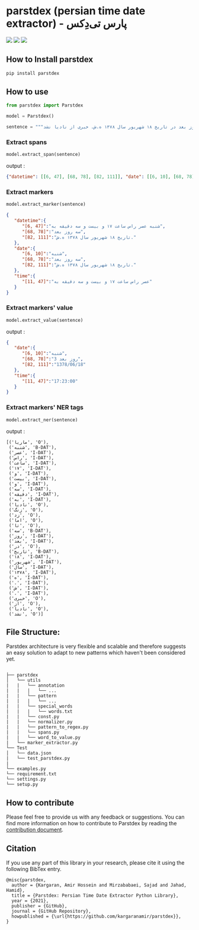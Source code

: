 # parstdex (persian time date extractor) - پارس تی‌دِکس

![](https://badgen.net/pypi/v/parstdex) ![](https://badgen.net/pypi/license/parstdex) ![](https://badgen.net/pypi/python/parstdex)
## How to Install parstdex

```bash
pip install parstdex
```

## How to use

```python
from parstdex import Parstdex

model = Parstdex()

sentence = """ماریا شنبه عصر راس ساعت ۱۷ و بیست و سه دقیقه به نادیا زنگ زد اما تا سه روز بعد در تاریخ ۱۸ شهریور سال ۱۳۷۸ ه.ش. خبری از نادیا نشد"""
```
### Extract spans
```python
model.extract_span(sentence)
```
output :
```json
{"datetime": [[6, 47], [68, 78], [82, 111]], "date": [[6, 10], [68, 78], [82, 111]], "time": [[11, 47]]}
```

### Extract markers
```python
model.extract_marker(sentence)
```

```json
{
   "datetime":{
      "[6, 47]":"شنبه عصر راس ساعت ۱۷ و بیست و سه دقیقه به",
      "[68, 78]":"سه روز بعد",
      "[82, 111]":"تاریخ ۱۸ شهریور سال ۱۳۷۸ ه.ش."
   },
   "date":{
      "[6, 10]":"شنبه",
      "[68, 78]":"سه روز بعد",
      "[82, 111]":"تاریخ ۱۸ شهریور سال ۱۳۷۸ ه.ش."
   },
   "time":{
      "[11, 47]":"عصر راس ساعت ۱۷ و بیست و سه دقیقه به"
   }
}
```

### Extract markers' value
```python
model.extract_value(sentence)
```
output :
```json
{
   "date":{
      "[6, 10]":"شنبه",
      "[68, 78]":"3 روز بعد",
      "[82, 111]":"1378/06/18"
   },
   "time":{
      "[11, 47]":"17:23:00"
   }
}
```
### Extract markers' NER tags
```python
model.extract_ner(sentence)
```
output :
```
[('ماریا', 'O'),
 ('شنبه', 'B-DAT'),
 ('عصر', 'I-DAT'),
 ('راس', 'I-DAT'),
 ('ساعت', 'I-DAT'),
 ('۱۷', 'I-DAT'),
 ('و', 'I-DAT'),
 ('بیست', 'I-DAT'),
 ('و', 'I-DAT'),
 ('سه', 'I-DAT'),
 ('دقیقه', 'I-DAT'),
 ('به', 'I-DAT'),
 ('نادیا', 'O'),
 ('زنگ', 'O'),
 ('زد', 'O'),
 ('اما', 'O'),
 ('تا', 'O'),
 ('سه', 'B-DAT'),
 ('روز', 'I-DAT'),
 ('بعد', 'I-DAT'),
 ('در', 'O'),
 ('تاریخ', 'B-DAT'),
 ('۱۸', 'I-DAT'),
 ('شهریور', 'I-DAT'),
 ('سال', 'I-DAT'),
 ('۱۳۷۸', 'I-DAT'),
 ('ه', 'I-DAT'),
 ('.', 'I-DAT'),
 ('ش', 'I-DAT'),
 ('.', 'I-DAT'),
 ('خبری', 'O'),
 ('از', 'O'),
 ('نادیا', 'O'),
 ('نشد', 'O')]

```


## File Structure:
Parstdex architecture is very flexible and scalable and therefore suggests an easy solution to adapt to new patterns which haven't been considered yet.
```

├── parstdex                 
│   └── utils
|   |   └── annotation
|   |   |   └── ...
|   |   └── pattern
|   |   |   └── ...
|   |   └── special_words
|   |   |   └── words.txt
|   |   └── const.py
|   |   └── normalizer.py
|   |   └── pattern_to_regex.py
|   |   └── spans.py
|   |   └── word_to_value.py
|   └── marker_extractor.py
└── Test           
│   └── data.json
|   └── test_parstdex.py
|      
└── examples.py
└── requirement.txt
└── settings.py
└── setup.py
```

## How to contribute

Please feel free to provide us with any feedback or suggestions.  You can find more information on how to contribute to Parstdex by reading the 
[contribution document](https://github.com/kargaranamir/parstdex/blob/main/contributing.md).

## Citation
If you use any part of this library in your research, please cite it using the following BibTex entry.
```
@misc{parstdex,
  author = {Kargaran, Amir Hossein and Mirzababaei, Sajad and Jahad, Hamid},
  title = {Parstdex: Persian Time Date Extractor Python Library},
  year = {2021},
  publisher = {GitHub},
  journal = {GitHub Repository},
  howpublished = {\url{https://github.com/kargaranamir/parstdex}},
}
```
